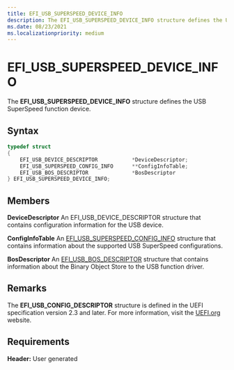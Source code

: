 ```yaml
---
title: EFI_USB_SUPERSPEED_DEVICE_INFO
description: The EFI_USB_SUPERSPEED_DEVICE_INFO structure defines the USB SuperSpeed function device.
ms.date: 08/23/2021
ms.localizationpriority: medium
---
```


# EFI_USB_SUPERSPEED_DEVICE_INFO

The **EFI_USB_SUPERSPEED_DEVICE_INFO** structure defines the USB SuperSpeed function device.

## Syntax

```cpp
typedef struct
{
    EFI_USB_DEVICE_DESCRIPTOR           *DeviceDescriptor;
    EFI_USB_SUPERSPEED_CONFIG_INFO      **ConfigInfoTable;
    EFI_USB_BOS_DESCRIPTOR              *BosDescriptor
} EFI_USB_SUPERSPEED_DEVICE_INFO;
```

## Members

**DeviceDescriptor**
An EFI_USB_DEVICE_DESCRIPTOR structure that contains configuration information for the USB device.

**ConfigInfoTable**
An [EFI_USB_SUPERSPEED_CONFIG_INFO](efi-usb-superspeed-config-info.md) structure that contains information about the supported USB SuperSpeed configurations.

**BosDescriptor**
An [EFI_USB_BOS_DESCRIPTOR](efi-usb-bos-descriptor.md) structure that contains information about the Binary Object Store to the USB function driver.

## Remarks

The **EFI_USB_CONFIG_DESCRIPTOR** structure is defined in the UEFI specification version 2.3 and later. For more information, visit the [UEFI.org](https://uefi.org/specifications) website.

## Requirements

**Header:** User generated
